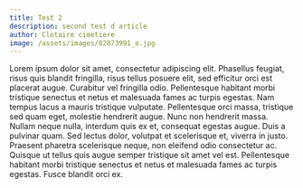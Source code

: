 ```yaml
---
title: Test 2
description: second test d article
author: Clotaire cimetiere
image: /assets/images/82873991_o.jpg
---
```

Lorem ipsum dolor sit amet, consectetur adipiscing elit. Phasellus feugiat, risus quis blandit fringilla, risus tellus posuere elit, sed efficitur orci est placerat augue. Curabitur vel fringilla odio. Pellentesque habitant morbi tristique senectus et netus et malesuada fames ac turpis egestas. Nam tempus lacus a mauris tristique vulputate. Pellentesque orci massa, tristique sed quam eget, molestie hendrerit augue. Nunc non hendrerit massa. Nullam neque nulla, interdum quis ex et, consequat egestas augue. Duis a pulvinar quam. Sed lectus dolor, volutpat et scelerisque et, viverra in justo. Praesent pharetra scelerisque neque, non eleifend odio consectetur ac. Quisque ut tellus quis augue semper tristique sit amet vel est. Pellentesque habitant morbi tristique senectus et netus et malesuada fames ac turpis egestas. Fusce blandit orci ex.
